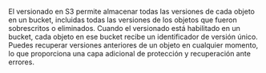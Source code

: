El versionado en S3 permite almacenar todas las versiones de cada objeto en un bucket, incluidas todas las versiones de los objetos que fueron sobrescritos o eliminados. Cuando el versionado está habilitado en un bucket, cada objeto en ese bucket recibe un identificador de versión único. Puedes recuperar versiones anteriores de un objeto en cualquier momento, lo que proporciona una capa adicional de protección y recuperación ante errores.